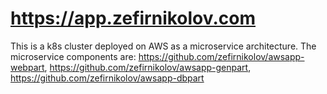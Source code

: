 # https://app.zefirnikolov.com

This is a k8s cluster deployed on AWS as a microservice architecture. 
The microservice components are: https://github.com/zefirnikolov/awsapp-webpart, https://github.com/zefirnikolov/awsapp-genpart, https://github.com/zefirnikolov/awsapp-dbpart
